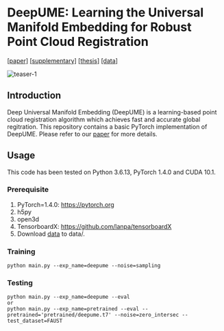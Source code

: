 # DeepUME: Learning the Universal Manifold Embedding for Robust Point Cloud Registration
<!--Created by Natalie Lang and Joseph M. Francos from Ben-Gurion University.-->
[[paper]](https://github.com/langnatalie/DeepUME/files/6937947/DeepUME_paper.pdf)
[[supplementary]](https://github.com/langnatalie/DeepUME/files/6937952/DeepUME_supplementary.pdf)
[[thesis]](https://github.com/langnatalie/DeepUME/files/6937954/DeepUME_thesis.pdf)
[[data]](https://drive.google.com/drive/folders/1E6muJwx3WONbMJnFunywdmtTDofBZj_L?usp=sharing)

![teaser-1](https://user-images.githubusercontent.com/55830582/128337630-a6d48728-b933-4593-a7da-819e488298ad.png)

## Introduction
Deep Universal Manifold Embedding (DeepUME) is a learning-based point cloud registration algorithm which achieves fast and accurate global regitration. This repository contains a basic PyTorch implementation of DeepUME. Please refer to our [paper](https://github.com/langnatalie/DeepUME/files/6937947/DeepUME_paper.pdf) for more details.

## Usage
This code has been tested on Python 3.6.13, PyTorch 1.4.0 and CUDA 10.1.

### Prerequisite
1. PyTorch=1.4.0: https://pytorch.org
2. h5py
3. open3d
4. TensorboardX: https://github.com/lanpa/tensorboardX
3. Download [data](https://drive.google.com/drive/folders/1E6muJwx3WONbMJnFunywdmtTDofBZj_L?usp=sharing) to data/.

### Training
```
python main.py --exp_name=deepume --noise=sampling
```

### Testing
```
python main.py --exp_name=deepume --eval 
or
python main.py --exp_name=pretrained --eval --pretrained='pretrained/deepume.t7' --noise=zero_intersec --test_dataset=FAUST
```
